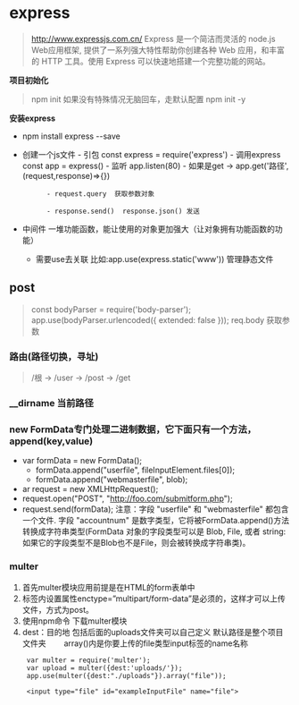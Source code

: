# express
> http://www.expressjs.com.cn/
> Express 是一个简洁而灵活的 node.js Web应用框架, 提供了一系列强大特性帮助你创建各种 Web 应用，和丰富的 HTTP 工具。使用 Express 可以快速地搭建一个完整功能的网站。

**项目初始化**
> npm init  如果没有特殊情况无脑回车，走默认配置
> npm init -y

**安装express**
- npm install express --save

- 创建一个js文件
        - 引包 const express = require('express')
        - 调用express  const app = express()
        - 监听 app.listen(80)
        - 如果是get -> app.get('路径',(request,response)=>{})

            - request.query  获取参数对象

            - response.send()  response.json() 发送

- 中间件  一堆功能函数，能让使用的对象更加强大（让对象拥有功能函数的功能）
    - 需要use去关联 比如:app.use(express.static('www')) 管理静态文件

## post
> const bodyParser = require('body-parser');
> app.use(bodyParser.urlencoded({ extended: false }));
> req.body 获取参数

### 路由(路径切换，寻址)
> /根 -> /user -> /post -> /get


### __dirname 当前路径

### new FormData专门处理二进制数据，它下面只有一个方法，append(key,value)
- var formData = new FormData();
    - formData.append("userfile", fileInputElement.files[0]);
    - formData.append("webmasterfile", blob);
- ar request = new XMLHttpRequest();
- request.open("POST", "http://foo.com/submitform.php");
- request.send(formData);
注意：字段 "userfile" 和 "webmasterfile"  都包含一个文件. 字段 "accountnum" 是数字类型，它将被FormData.append()方法转换成字符串类型(FormData 对象的字段类型可以是 Blob, File, 或者 string: 如果它的字段类型不是Blob也不是File，则会被转换成字符串类)。

### multer
1. 首先multer模块应用前提是在HTML的form表单中
2. 标签内设置属性enctype=”multipart/form-data”是必须的，这样才可以上传文件，方式为post。
3. 使用npm命令 下载multer模块
4. dest：目的地   包括后面的uploads文件夹可以自己定义 默认路径是整个项目文件夹　　
   array()内是你要上传的file类型input标签的name名称　
   ```
    var multer = require('multer');
    var upload = multer({dest:'uploads/'}); 
    app.use(multer({dest:"./uploads"}).array("file"));
   ```
   ``` 	
    <input type="file" id="exampleInputFile" name="file">
   ```